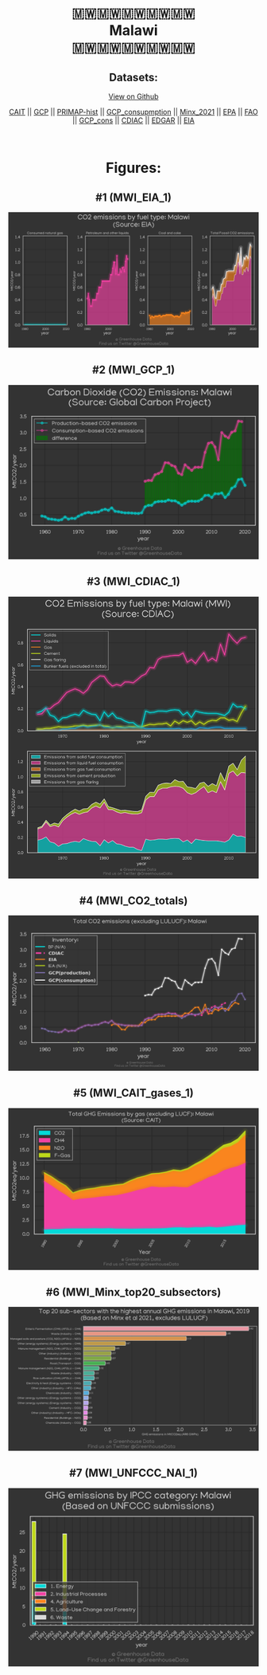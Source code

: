
<center>
<h1 align="center">
🇲🇼🇲🇼🇲🇼🇲🇼🇲🇼
<br>
Malawi
<br>
🇲🇼🇲🇼🇲🇼🇲🇼🇲🇼
</h1>
<h2>Datasets:</h2>
<p><a href="https://github.com/dquintani/GreenhouseData/tree/master/country_data/MWI_Malawi/data">View on Github</a>
<br></p><p><a href="data/MWI_CAIT.csv">CAIT</a> || <a href="data/MWI_GCP.csv">GCP</a> || <a href="data/MWI_PRIMAP-hist.csv">PRIMAP-hist</a> || <a href="data/MWI_GCP_consupmption.csv">GCP_consupmption</a> || <a href="data/MWI_Minx_2021.csv">Minx_2021</a> || <a href="data/MWI_EPA.csv">EPA</a> || <a href="data/MWI_FAO.csv">FAO</a> || <a href="data/MWI_GCP_cons.csv">GCP_cons</a> || <a href="data/MWI_CDIAC.csv">CDIAC</a> || <a href="data/MWI_EDGAR.csv">EDGAR</a> || <a href="data/MWI_EIA.csv">EIA</a></p><p><br></p>
<h1>Figures:</h1><h2>#1 (MWI_EIA_1)</h2>
<p><img alt="" src="figures/MWI_EIA_1.png" /></p><h2>#2 (MWI_GCP_1)</h2>
<p><img alt="" src="figures/MWI_GCP_1.png" /></p><h2>#3 (MWI_CDIAC_1)</h2>
<p><img alt="" src="figures/MWI_CDIAC_1.png" /></p><h2>#4 (MWI_CO2_totals)</h2>
<p><img alt="" src="figures/MWI_CO2_totals.png" /></p><h2>#5 (MWI_CAIT_gases_1)</h2>
<p><img alt="" src="figures/MWI_CAIT_gases_1.png" /></p><h2>#6 (MWI_Minx_top20_subsectors)</h2>
<p><img alt="" src="figures/MWI_Minx_top20_subsectors.png" /></p><h2>#7 (MWI_UNFCCC_NAI_1)</h2>
<p><img alt="" src="figures/MWI_UNFCCC_NAI_1.png" /></p>